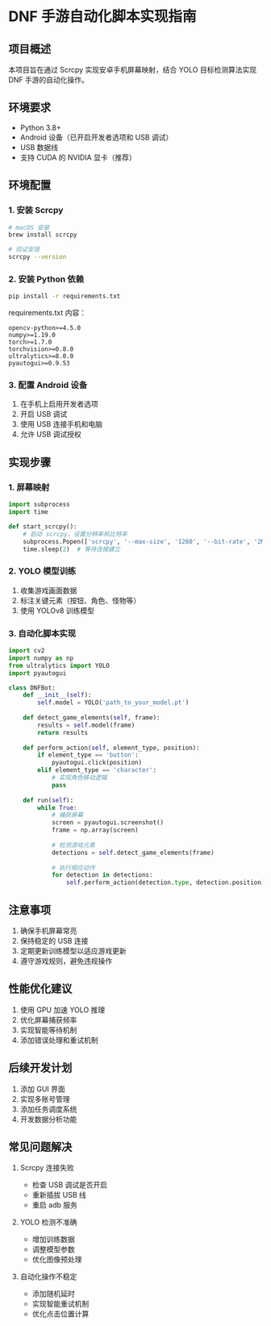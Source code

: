 # DNF 手游自动化脚本实现指南

## 项目概述

本项目旨在通过 Scrcpy 实现安卓手机屏幕映射，结合 YOLO 目标检测算法实现 DNF 手游的自动化操作。

## 环境要求

- Python 3.8+
- Android 设备（已开启开发者选项和 USB 调试）
- USB 数据线
- 支持 CUDA 的 NVIDIA 显卡（推荐）

## 环境配置

### 1. 安装 Scrcpy

```bash
# macOS 安装
brew install scrcpy

# 验证安装
scrcpy --version
```

### 2. 安装 Python 依赖

```bash
pip install -r requirements.txt
```

requirements.txt 内容：

```
opencv-python>=4.5.0
numpy>=1.19.0
torch>=1.7.0
torchvision>=0.8.0
ultralytics>=8.0.0
pyautogui>=0.9.53
```

### 3. 配置 Android 设备

1. 在手机上启用开发者选项
2. 开启 USB 调试
3. 使用 USB 连接手机和电脑
4. 允许 USB 调试授权

## 实现步骤

### 1. 屏幕映射

```python
import subprocess
import time

def start_scrcpy():
    # 启动 scrcpy，设置分辨率和比特率
    subprocess.Popen(['scrcpy', '--max-size', '1280', '--bit-rate', '2M'])
    time.sleep(2)  # 等待连接建立
```

### 2. YOLO 模型训练

1. 收集游戏画面数据
2. 标注关键元素（按钮、角色、怪物等）
3. 使用 YOLOv8 训练模型

### 3. 自动化脚本实现

```python
import cv2
import numpy as np
from ultralytics import YOLO
import pyautogui

class DNFBot:
    def __init__(self):
        self.model = YOLO('path_to_your_model.pt')
      
    def detect_game_elements(self, frame):
        results = self.model(frame)
        return results
      
    def perform_action(self, element_type, position):
        if element_type == 'button':
            pyautogui.click(position)
        elif element_type == 'character':
            # 实现角色移动逻辑
            pass
          
    def run(self):
        while True:
            # 捕获屏幕
            screen = pyautogui.screenshot()
            frame = np.array(screen)
          
            # 检测游戏元素
            detections = self.detect_game_elements(frame)
          
            # 执行相应动作
            for detection in detections:
                self.perform_action(detection.type, detection.position)
```

## 注意事项

1. 确保手机屏幕常亮
2. 保持稳定的 USB 连接
3. 定期更新训练模型以适应游戏更新
4. 遵守游戏规则，避免违规操作

## 性能优化建议

1. 使用 GPU 加速 YOLO 推理
2. 优化屏幕捕获频率
3. 实现智能等待机制
4. 添加错误处理和重试机制

## 后续开发计划

1. 添加 GUI 界面
2. 实现多账号管理
3. 添加任务调度系统
4. 开发数据分析功能

## 常见问题解决

1. Scrcpy 连接失败

   - 检查 USB 调试是否开启
   - 重新插拔 USB 线
   - 重启 adb 服务
2. YOLO 检测不准确

   - 增加训练数据
   - 调整模型参数
   - 优化图像预处理
3. 自动化操作不稳定

   - 添加随机延时
   - 实现智能重试机制
   - 优化点击位置计算
